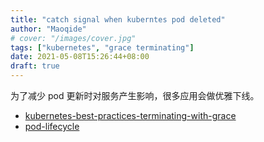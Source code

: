 ```yaml
---
title: "catch signal when kuberntes pod deleted"
author: "Maoqide"
# cover: "/images/cover.jpg"
tags: ["kubernetes", "grace terminating"]
date: 2021-05-08T15:26:44+08:00
draft: true
---
```


为了减少 pod 更新时对服务产生影响，很多应用会做优雅下线。

<!--more-->

- [kubernetes-best-practices-terminating-with-grace](https://cloud.google.com/blog/products/containers-kubernetes/kubernetes-best-practices-terminating-with-grace)    
- [pod-lifecycle](https://kubernetes.io/docs/concepts/workloads/pods/pod-lifecycle/#pod-termination)    
